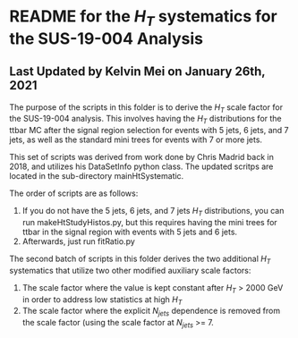 # README for the $H_{T}$ systematics for the SUS-19-004 Analysis

## Last Updated by Kelvin Mei on January 26th, 2021

The purpose of the scripts in this folder is to derive the $H_{T}$ scale factor for the SUS-19-004 analysis.
This involves having the $H_{T}$ distributions for the ttbar MC after the signal region selection for events 
with 5 jets, 6 jets, and 7 jets, as well as the standard mini trees for events with 7 or more jets.

This set of scripts was derived from work done by Chris Madrid back in 2018, and utilizes his DataSetInfo python class.
The updated scritps are located in the sub-directory mainHtSystematic.

The order of scripts are as follows:
1. If you do not have the 5 jets, 6 jets, and 7 jets $H_{T}$ distributions, you can run makeHtStudyHistos.py, but this requires having the mini trees for ttbar in the signal region with events with 5 jets and 6 jets.
2. Afterwards, just run fitRatio.py


The second batch of scripts in this folder derives the two additional $H_{T}$ systematics that utilize
two other modified auxiliary scale factors:

1. The scale factor where the value is kept constant after $H_{T}$ > 2000 GeV in order to address low statistics at high $H_{T}$
2. The scale factor where the explicit $N_{jets}$ dependence is removed from the scale factor (using the scale factor at $N_{jets}$ >= 7.


